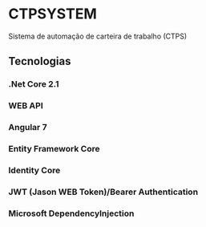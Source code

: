 # CTPSYSTEM
Sistema de automação de carteira de trabalho (CTPS)

## Tecnologias

### .Net Core 2.1

### WEB API

### Angular 7

### Entity Framework Core

### Identity Core

### JWT (Jason WEB Token)/Bearer Authentication

### Microsoft DependencyInjection
